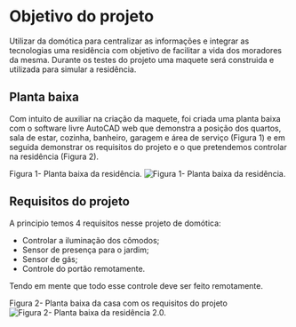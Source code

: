 # Objetivo do projeto

Utilizar da domótica para centralizar as informações e integrar as tecnologias uma residência com objetivo de facilitar a vida dos moradores da mesma. Durante os testes do projeto uma maquete será construida e utilizada para simular a residência.

## Planta baixa

Com intuito de auxiliar na criação da maquete, foi criada uma planta baixa com o software livre AutoCAD web que demonstra a posição dos quartos, sala de estar, cozinha, banheiro, garagem e área de serviço (Figura 1) e em seguida demonstrar os requisitos do projeto e o que pretendemos controlar na residência (Figura 2).

Figura 1- Planta baixa da residência.
![Figura 1- Planta baixa da residência.](https://github.com/MarceloZam/Projeto-Integrador-2-IFSC/blob/main/imagens/Maquete%20casa.png)

## Requisitos do projeto

A principio temos 4 requisitos nesse projeto de domótica:
* Controlar a iluminação dos cômodos;
* Sensor de presença para o jardim;
* Sensor de gás;
* Controle do portão remotamente.

Tendo em mente que todo esse controle deve ser feito remotamente.

Figura 2- Planta baixa da casa com os requisitos do projeto
![Figura 2- Planta baixa da residência 2.0.](https://github.com/MarceloZam/Projeto-Integrador-2-IFSC/blob/main/imagens/Maquete%20casa%202.0.png)



